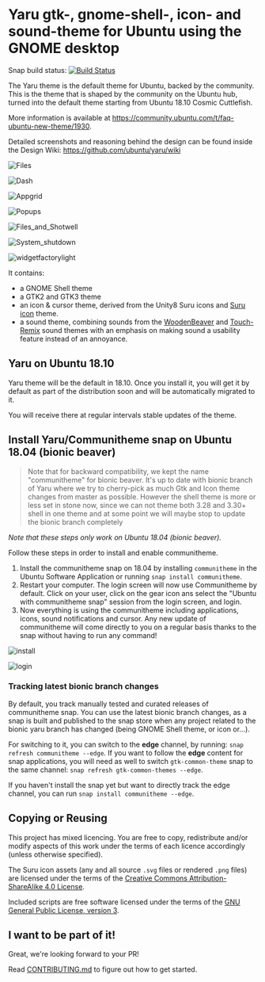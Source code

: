 # Yaru gtk-, gnome-shell-, icon- and sound-theme for Ubuntu using the GNOME desktop

Snap build status: [![Build Status](https://travis-ci.org/ubuntu/yaru.svg?branch=master)](https://travis-ci.org/ubuntu/yaru)

The Yaru theme is the default theme for Ubuntu, backed by the community.
This is the theme that is shaped by the community on the Ubuntu hub, turned into the default theme starting from Ubuntu 18.10 Cosmic Cuttlefish.

More information is available at https://community.ubuntu.com/t/faq-ubuntu-new-theme/1930.

Detailed screenshots and reasoning behind the design can be found inside the Design Wiki: https://github.com/ubuntu/yaru/wiki

![Files](https://i.imgur.com/ZNsVGmK.png)

![Dash](https://i.imgur.com/dT2JtVl.png)

![Appgrid](https://i.imgur.com/N0cmNXQ.png)

![Popups](https://i.imgur.com/mNu0mYF.png)

![Files_and_Shotwell](https://i.imgur.com/fpz7IYG.png)

![System_shutdown](https://i.imgur.com/vMeQiCX.png)

![widgetfactorylight](https://i.imgur.com/Iau8WZo.png)

It contains:
 * a GNOME Shell theme
 * a GTK2 and GTK3 theme
 * an icon & cursor theme, derived from the Unity8 Suru icons and [Suru icon](https://snwh.org/suru) theme.
 * a sound theme, combining sounds from the [WoodenBeaver](https://github.com/madsrh/WoodenBeaver) and [Touch-Remix](https://github.com/madsrh/TouchRemix) sound themes with an emphasis on making sound a usability feature instead of an annoyance.

## Yaru on Ubuntu 18.10

Yaru theme will be the default in 18.10. Once you install it, you will get it by default as part of the distribution soon and will be automatically migrated to it.

You will receive there at regular intervals stable updates of the theme.

## Install Yaru/Communitheme snap on Ubuntu 18.04 (bionic beaver)

> Note that for backward compatibility, we kept the name "communitheme" for bionic beaver. It's up to date with bionic branch of Yaru where we try to cherry-pick as much Gtk and Icon theme changes from master as possible. However the shell theme is more or less set in stone now, since we can not theme both 3.28 and 3.30+ shell in one theme and at some point we will maybe stop to update the bionic branch completely

*Note that these steps only work on Ubuntu 18.04 (bionic beaver).*

Follow these steps in order to install and enable communitheme.

1. Install the communitheme snap on 18.04 by installing `communitheme` in the Ubuntu Software Application or running `snap install communitheme`.
2. Restart your computer. The login screen will now use Communitheme by default. Click on your user, click on the gear icon ans select the "Ubuntu with communitheme snap" session from the login screen, and login.
3. Now everything is using the communitheme including applications, icons, sound notifications and cursor. Any new update of communitheme will come directly to you on a regular basis thanks to the snap without having to run any command!

![install](https://i.imgur.com/Vykmt6N.gif)

![login](https://i.imgur.com/1boZU4F.gif)


### Tracking latest bionic branch changes

By default, you track manually tested and curated releases of communitheme snap. You can use the latest bionic branch changes, as a snap is built
and published to the snap store when any project related to the bionic yaru branch has changed (being GNOME Shell theme, or icon or…).

For switching to it, you can switch to the **edge** channel, by running: `snap refresh communitheme --edge`.
If you want to follow the **edge** content for snap applications, you will need as well to switch `gtk-common-theme` snap
to the same channel: `snap refresh gtk-common-themes --edge`.

If you haven't install the snap yet but want to directly track the edge channel, you can run `snap install communitheme --edge`.

## Copying or Reusing

This project has mixed licencing. You are free to copy, redistribute and/or modify aspects of this work under the terms of each licence accordingly (unless otherwise specified).

The Suru icon assets (any and all source `.svg` files or rendered `.png` files) are licensed under the terms of the [Creative Commons Attribution-ShareAlike 4.0 License](https://creativecommons.org/licenses/by-sa/4.0/).

Included scripts are free software licensed under the terms of the [GNU General Public License, version 3](https://www.gnu.org/licenses/gpl-3.0.txt).

## I want to be part of it!

Great, we're looking forward to your PR!

Read [CONTRIBUTING.md](./CONTRIBUTING.md) to figure out how to get started.
